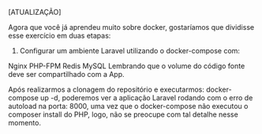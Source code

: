[ATUALIZAÇÃO]

Agora que você já aprendeu muito sobre docker, gostaríamos que dividisse esse exercício em duas etapas:

1) Configurar um ambiente Laravel utilizando o docker-compose com:

Nginx
PHP-FPM
Redis
MySQL
Lembrando que o volume do código fonte deve ser compartilhado com a App.

Após realizarmos a clonagem do repositório e executarmos: docker-compose up -d, poderemos ver a aplicação Laravel rodando com o erro de autoload na porta: 8000, uma vez que o docker-compose não executou o composer install do PHP, logo, não se preocupe com tal detalhe nesse momento. 
